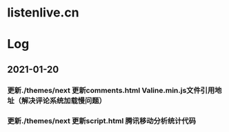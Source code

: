 # listenlive.cn  

# Log  
## 2021-01-20  
### 更新./themes/next 更新comments.html Valine.min.js文件引用地址（解决评论系统加载慢问题）  
### 更新./themes/next 更新script.html 腾讯移动分析统计代码  
